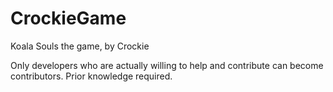 # CrockieGame
Koala Souls the game, by Crockie

Only developers who are actually willing to help and contribute can become contributors.
Prior knowledge required.

